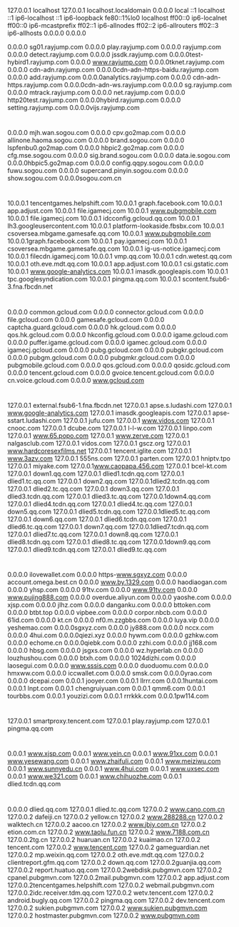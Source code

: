 127.0.0.1 localhost
127.0.0.1 localhost.localdomain
0.0.0.0 local
::1 localhost
::1 ip6-localhost
::1 ip6-loopback
fe80::1%lo0 localhost
ff00::0 ip6-localnet
ff00::0 ip6-mcastprefix
ff02::1 ip6-allnodes
ff02::2 ip6-allrouters
ff02::3 ip6-allhosts
0.0.0.0 0.0.0.0

0.0.0.0 sg01.rayjump.com
0.0.0.0​ play.rayjump.com
0.0.0.0​ rayjump.com
0.0.0.0​ detect.rayjump.com
0.0.0.0​ jssdk.rayjump.com
0.0.0.0​ test-hybird1.rayjump.com
0.0.0.0​ www.rayjump.com
0.0.0.0​ tknet.rayjump.com
0.0.0.0​ cdn-adn.rayjump.com
0.0.0.0​ cdn-adn-https-baidu.rayjump.com
0.0.0.0​ add.rayjump.com
0.0.0.0​ analytics.rayjump.com
0.0.0.0 cdn-adn-https.rayjump.com
0.0.0.0​ cdn-adn-ws.rayjump.com
0.0.0.0​ sg.rayjump.com
0.0.0.0​ mtrack.rayjump.com
0.0.0.0​ net.rayjump.com
0.0.0.0​ http20test.rayjump.com
0.0.0.0​ hybird.rayjump.com
0.0.0.0​ setting.rayjump.com
0.0.0.0​ vijs.rayjump.com
#
0.0.0.0​ mjh.wan.sogou.com
0.0.0.0​ cpv.go2map.com
0.0.0.0​ allinone.haoma.sogou.com
0.0.0.0 brand.sogou.com
0.0.0.0​ lspfenbu0.go2map.com
0.0.0.0​ hbpic2.go2map.com
0.0.0.0​ cfg.mse.sogou.com
0.0.0.0​ sig.brand.sogou.com
0.0.0.0​ data.ie.sogou.com
0.0.0.0​ hbpic5.go2map.com
0.0.0.0​ config.qqpy.sogou.com
0.0.0.0​ fuwu.sogou.com
0.0.0.0​ supercand.pinyin.sogou.com
0.0.0.0​ show.sogou.com
0.0.0.0​ sogou.com.cn
#
10.0.0.1 tencentgames.helpshift.com
10.0.0.1 graph.facebook.com
10.0.0.1 app.adjust.com
10.0.0.1 file.igamecj.com
10.0.0.1 www.pubgmobile.com
10.0.0.1 file.igamecj.com
10.0.0.1 idcconfig.gcloud.qq.com
10.0.0.1​ lh3.googleusercontent.com
10.0.0.1​ platform-lookaside.fbsbx.com
10.0.0.1​ csoversea.mbgame.gamesafe.qq.com
10.0.0.1​ www.pubgmobile.com
10.0.0.1​ graph.facebook.com
10.0.0.1​ pay.igamecj.com
10.0.0.1​ csoversea.mbgame.gamesafe.qq.com
10.0.0.1​ ig-us-notice.igamecj.com
10.0.0.1 filecdn.igamecj.com
10.0.0.1 vmp.qq.com
10.0.0.1 cdn.wetest.qq.com
10.0.0.1 oth.eve.mdt.qq.com
10.0.0.1 app.adjust.com
10.0.0.1 csi.gstatic.com
10.0.0.1 www.google-analytics.com
10.0.0.1​ imasdk.googleapis.com
10.0.0.1​ tpc.googlesyndication.com
10.0.0.1​ pingma.qq.com
10.0.0.1​ scontent.fsub6-3.fna.fbcdn.net
#
0.0.0.0 common.gcloud.com
0.0.0.0 connector.gcloud.com
0.0.0.0 file.gcloud.com
0.0.0.0 gamesafe.gcloud.com
0.0.0.0 captcha.guard.gcloud.com
0.0.0.0 hk.gcloud.com
0.0.0.0 qos.hk.gcloud.com
0.0.0.0 hkconfig.gcloud.com
0.0.0.0 igame.gcloud.com
0.0.0.0 puffer.igame.gcloud.com
0.0.0.0 igamec.gcloud.com
0.0.0.0 igamecj.gcloud.com
0.0.0.0 pubg.gcloud.com
0.0.0.0 pubgkr.gcloud.com
0.0.0.0 pubgm.gcloud.com
0.0.0.0 pubgmkr.gcloud.com
0.0.0.0 pubgmobile.gcloud.com
0.0.0.0 qos.gcloud.com
0.0.0.0 qosidc.gcloud.com
0.0.0.0 tencent.gcloud.com
0.0.0.0 gvoice.tencent.gcloud.com
0.0.0.0 cn.voice.gcloud.com
0.0.0.0 www.gcloud.com
#
127.0.0.1​ external.fsub6-1.fna.fbcdn.net
127.0.0.1​ apse.s.ludashi.com
127.0.0.1​ www.google-analytics.com
127.0.0.1​ imasdk.googleapis.com
127.0.0.1 apse-sstart.ludashi.com
127.0.0.1 jufu.com
127.0.0.1 www.vidos.com
127.0.0.1​ cnooc.com
127.0.0.1​ dcube.com
127.0.0.1​ l-l-w.com
127.0.0.1​ linpo.com
127.0.0.1​ www.65.popo.com
127.0.0.1​ www.zerve.com
127.0.0.1​ nalgasclub.com
127.0.0.1​ vidos.com
127.0.0.1​ gscz.org
127.0.0.1​ www.hardcoresexfilms.net
127.0.0.1​ tencent.iglite.com
127.0.0.1​ www.3azv.com
127.0.0.1​ 555ns.com
127.0.0.1​ parten.com
127.0.0.1​ hniptv.tpo
127.0.0.1​ miyake.com
127.0.0.1​ www.caopapa.456.com
127.0.0.1 bcel-kt.com
127.0.0.1 down1.qq.com
127.0.0.1 dlied1.tcdn.qq.com
127.0.0.1​ dlied1.tc.qq.com
127.0.0.1​ down2.qq.com
127.0.0.1​ dlied2.tcdn.qq.com
127.0.0.1​ dlied2.tc.qq.com
127.0.0.1​ down3.qq.com
127.0.0.1​ dlied3.tcdn.qq.com
127.0.0.1​ dlied3.tc.qq.com
127.0.0.1​ down4.qq.com
127.0.0.1​ dlied4.tcdn.qq.com
127.0.0.1​ dlied4.tc.qq.com
127.0.0.1​ down5.qq.com
127.0.0.1​ dlied5.tcdn.qq.com
127.0.0.1​ dlied5.tc.qq.com
127.0.0.1​ down6.qq.com
127.0.0.1​ dlied6.tcdn.qq.com
127.0.0.1​ dlied6.tc.qq.com
127.0.0.1​ down7.qq.com
127.0.0.1​ dlied7.tcdn.qq.com
127.0.0.1​ dlied7.tc.qq.com
127.0.0.1​ down8.qq.com
127.0.0.1​ dlied8.tcdn.qq.com
127.0.0.1​ dlied8.tc.qq.com
127.0.0.1​ down9.qq.com
127.0.0.1​ dlied9.tcdn.qq.com
127.0.0.1​ dlied9.tc.qq.com
#
0.0.0.0​ ilovewallet.com
0.0.0.0​ https-www.sgxyz.com
0.0.0.0​ account.omega.best.cn
0.0.0.0​ www.by.1329.com
0.0.0.0​ haodiaogan.com
0.0.0.0​ yhsp.com
0.0.0.0​ 91tv.com
0.0.0.0​ www.91tv.com
0.0.0.0 www.pujing888.com
0.0.0.0 overdue.aliyun.com
0.0.0.0 yaoshe.com
0.0.0.0 xjsp.com
0.0.0.0 jlhz.com
0.0.0.0 danganku.com
0.0.0.0 bttoken.com
0.0.0.0 btbt.top
0.0.0.0 vipbee.com
0.0.0.0 corpor.nbcb.com
0.0.0.0 61id.com
0.0.0.0​ kt.cn
0.0.0.0​ nf0.m.zzgbbs.com
0.0.0.0​ luya.vip
0.0.0.0​ yeshemao.com
0.0.0.0​ sgxyz.com
0.0.0.0​ jy888.com
0.0.0.0​ nccx.com
0.0.0.0​ 4hui.com
0.0.0.0​ qiezi.xyz
0.0.0.0​ hywm.com
0.0.0.0​ gzhkw.com
0.0.0.0​ echome.cn
0.0.0.0​ qiebk.com
0.0.0.0​ zzhi.com
0.0.0.0​ jj168.com
0.0.0.0 hbsg.com
0.0.0.0 jsgxs.com
0.0.0.0 wz.hyperlab.cn
0.0.0.0​ louzhushou.com
0.0.0.0​ btxh.com
0.0.0.0​ 1024dizhi.com
0.0.0.0​ laosegui.com
0.0.0.0​ www.sssis.com
0.0.0.0​ duoduomu.com
0.0.0.0​ hmxww.com
0.0.0.0​ iccwallet.com
0.0.0.0​ smsk.com
0.0.0.0​ yrao.com
0.0.0.0​ dcepai.com
0.0.0.1​ jooyer.com
0.0.0.1​ llrrr.com
0.0.0.1​ huntai.com
0.0.0.1​ lnpt.com
0.0.0.1 chengruiyuan.com
0.0.0.1​ qmm6.com
0.0.0.1​ tourbbs.com
0.0.0.1​ youzizi.com
0.0.0.1​ rrrkkk.com
0.0.0.1​ pw114.com
#
127.0.0.1 smartproxy.tencent.com​
127.0.0.1 play.rayjump.com​
127.0.0.1 pingma.qq.com
#
0.0.0.1 www.xjsp.com
0.0.0.1 www.yein.cn
0.0.0.1 www.91xx.com
0.0.0.1 www.yesewang.com
0.0.0.1 www.zhaifuli.com
0.0.0.1 www.meiziwu.com
0.0.0.1 www.sunnyedu.cn
0.0.0.1 www.4hui.com
0.0.0.1 www.uxsec.com
0.0.0.1 www.we321.com
0.0.0.1​ www.chihuozhe.com
0.0.0.1 dlied.tcdn.qq.com
#
0.0.0.0 dlied.qq.com
127.0.0.1 dlied.tc.qq.com
127.0.0.2​ www.cano.com.cn
127.0.0.2​ dafeiji.cn
127.0.0.2​ yellow.cn
127.0.0.2​ www.288288.cn
127.0.0.2​ walktech.cn
127.0.0.2​ aacoo.cn
127.0.0.2​ www.jbjy.com.cn
127.0.0.2​ etion.com.cn
127.0.0.2​ www.taolu.fun.cn
127.0.0.2​ www.7188.com.cn
127.0.0.2​ tg.cn
127.0.0.2​ huaruan.cn
127.0.0.2​ kuaimao.cn
127.0.0.2 tencent.com
127.0.0.2 www.tencent.com
127.0.0.2 gameguardian.net
127.0.0.2​ mp.weixin.qq.com
127.0.0.2​ oth.eve.mdt.qq.com
127.0.0.2​ clientreport.gfm.qq.com
127.0.0.2​ down.qq.com
127.0.0.2​ guanjia.qq.com
127.0.0.2​ report.huatuo.qq.com
127.0.0.2​ webdisk.pubgmvn.com
127.0.0.2​ cpanel.pubgmvn.com
127.0.0.2​ mail.pubgmvn.com
127.0.0.2​ app.adjust.com
127.0.0.2​ tencentgames.helpshift.com
127.0.0.2​ webmail.pubgmvn.com
127.0.0.2​ idc.receiver.tdm.qq.com
127.0.0.2​ wetv.tencent.com
127.0.0.2​ android.bugly.qq.com
127.0.0.2​ pingma.qq.com
127.0.0.2​ dev.tencent.com
127.0.0.2 sukien.pubgmvn.com
127.0.0.2 www.sukien.pubgmvn.com
127.0.0.2 hostmaster.pubgmvn.com
127.0.0.2 www.pubgmvn.com
